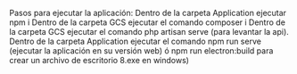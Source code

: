 Pasos para ejecutar la aplicación:
Dentro de la carpeta Application ejecutar npm i
Dentro de la carpeta GCS ejecutar el comando composer i
Dentro de la carpeta GCS ejecutar el comando php artisan serve (para levantar la api).
Dentro de la carpeta Application ejecutar el comando npm run serve (ejecutar la aplicación en su versión web) ó npm run electron:build para crear un archivo de escritorio 8.exe en windows)

